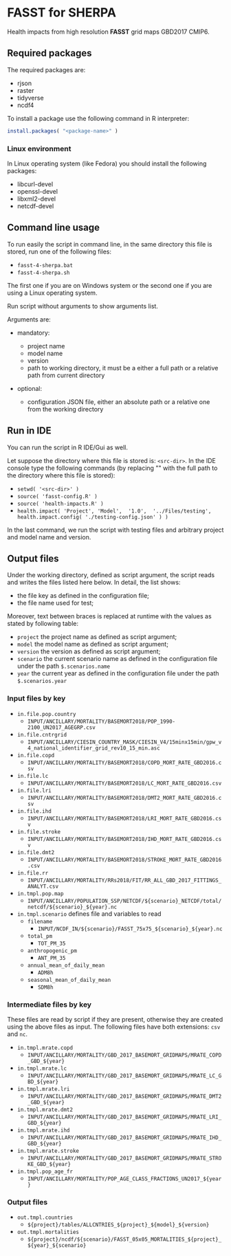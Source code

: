 
# **FASST** for **SHERPA** #

Health impacts from high resolution **FASST** grid maps GBD2017 CMIP6.


## Required packages ##

The required packages are:

 * rjson
 * raster
 * tidyverse
 * ncdf4

To install a package use the following command in R interpreter:
```R
install.packages( "<package-name>" )
```


### Linux environment ###

In Linux operating system (like Fedora) you should install the following packages:

 * libcurl-devel
 * openssl-devel
 * libxml2-devel
 * netcdf-devel


## Command line usage ##

To run easily the script in command line, in the same directory this file is stored, run one of the following files:

 * `fasst-4-sherpa.bat`
 * `fasst-4-sherpa.sh`

The first one if you are on Windows system or the second one if you are using a Linux operating system.


Run script without arguments to show arguments list.

Arguments are:

 * mandatory:
    * project name
    * model name
    * version
    * path to working directory, it must be a either a full path or a relative path from current directory

 * optional:
    * configuration JSON file, either an absolute path or a relative one from the working directory


## Run in IDE ##

You can run the script in R IDE/Gui as well.

Let suppose the directory where this file is stored is: `<src-dir>`.
In the IDE console type the following commands (by replacing "<src-dir>" with the full path to the directory where this file is stored):

 * `setwd( '<src-dir>' )`
 * `source( 'fasst-config.R' )`
 * `source( 'health-impacts.R' )`
 * `health.impact( 'Project', 'Model',  '1.0',  '../Files/testing',  health.impact.config( './testing-config.json' ) )`

In the last command, we run the script with testing files and arbitrary project and model name and version.


## Output files ##

Under the working directory, defined as script argument, the script reads and writes the files listed here below.
In detail, the list shows:

 - the file key as defined in the configuration file;
 - the file name used for test;

Moreover, text between braces is replaced at runtime with the values as stated by following table:

 - `project`
        the project name as defined as script argument;
 - `model`
        the model name as defined as script argument;
 - `version`
        the version as defined as script argument;
 - `scenario`
        the current scenario name as defined in the configuration file under the path
        `$.scenarios.name`
 - `year`
        the current year as defined in the configuration file under the path
        `$.scenarios.year`

### Input files by key ###
 - `in.file.pop.country`
     - `INPUT/ANCILLARY/MORTALITY/BASEMORT2018/POP_1990-2100_UN2017_AGEGRP.csv`
 - `in.file.cntrgrid`
     - `INPUT/ANCILLARY/CIESIN_COUNTRY_MASK/CIESIN_V4/15minx15min/gpw_v4_national_identifier_grid_rev10_15_min.asc`
 - `in.file.copd`
     - `INPUT/ANCILLARY/MORTALITY/BASEMORT2018/COPD_MORT_RATE_GBD2016.csv`
 - `in.file.lc`
     - `INPUT/ANCILLARY/MORTALITY/BASEMORT2018/LC_MORT_RATE_GBD2016.csv`
 - `in.file.lri`
     - `INPUT/ANCILLARY/MORTALITY/BASEMORT2018/DMT2_MORT_RATE_GBD2016.csv`
 - `in.file.ihd`
     - `INPUT/ANCILLARY/MORTALITY/BASEMORT2018/LRI_MORT_RATE_GBD2016.csv`
 - `in.file.stroke`
     - `INPUT/ANCILLARY/MORTALITY/BASEMORT2018/IHD_MORT_RATE_GBD2016.csv`
 - `in.file.dmt2`
     - `INPUT/ANCILLARY/MORTALITY/BASEMORT2018/STROKE_MORT_RATE_GBD2016.csv`
 - `in.file.rr`
     - `INPUT/ANCILLARY/MORTALITY/RRs2018/FIT/RR_ALL_GBD_2017_FITTINGS_ANALYT.csv`
 - `in.tmpl.pop.map`
     - `INPUT/ANCILLARY/POPULATION_SSP/NETCDF/${scenario}_NETCDF/total/netcdf/${scenario}_${year}.nc`
 - `in.tmpl.scenario` defines file and variables to read
     - `filename`
         - `INPUT/NCDF_IN/${scenario}/FASST_75x75_${scenario}_${year}.nc`
     - `total_pm`
         - `TOT_PM_35`
     - `anthropogenic_pm`
         - `ANT_PM_35`
     - `annual_mean_of_daily_mean`
         - `ADM8h`
     - `seasonal_mean_of_daily_mean`
         - `SDM8h`

### Intermediate files by key ###
These files are read by script if they are present, otherwise they are created using the above files as input.
The following files have both extensions: `csv` and `nc`.

 - `in.tmpl.mrate.copd`
     - `INPUT/ANCILLARY/MORTALITY/GBD_2017_BASEMORT_GRIDMAPS/MRATE_COPD_GBD_${year}`
 - `in.tmpl.mrate.lc`
     - `INPUT/ANCILLARY/MORTALITY/GBD_2017_BASEMORT_GRIDMAPS/MRATE_LC_GBD_${year}`
 - `in.tmpl.mrate.lri`
     - `INPUT/ANCILLARY/MORTALITY/GBD_2017_BASEMORT_GRIDMAPS/MRATE_DMT2_GBD_${year}`
 - `in.tmpl.mrate.dmt2`
     - `INPUT/ANCILLARY/MORTALITY/GBD_2017_BASEMORT_GRIDMAPS/MRATE_LRI_GBD_${year}`
 - `in.tmpl.mrate.ihd`
     - `INPUT/ANCILLARY/MORTALITY/GBD_2017_BASEMORT_GRIDMAPS/MRATE_IHD_GBD_${year}`
 - `in.tmpl.mrate.stroke`
     - `INPUT/ANCILLARY/MORTALITY/GBD_2017_BASEMORT_GRIDMAPS/MRATE_STROKE_GBD_${year}`
 - `in.tmpl.pop_age_fr`
     - `INPUT/ANCILLARY/MORTALITY/POP_AGE_CLASS_FRACTIONS_UN2017_${year}`

### Output files ###
 - `out.tmpl.countries`
     - `${project}/tables/ALLCNTRIES_${project}_${model}_${version}`
 - `out.tmpl.mortalities`
     - `${project}/ncdf/${scenario}/FASST_05x05_MORTALITIES_${project}_${year}_${scenario}`
